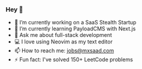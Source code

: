 ### Hey 👋

- 🔭 I’m currently working on a SaaS Stealth Startup
- 🌱 I’m currently learning PayloadCMS with Next.js
- 💬 Ask me about full-stack development
- 💻 I love using Neovim as my text editor
- 📫 How to reach me: jobs@mxsaad.com
- ⚡ Fun fact: I've solved 150+ LeetCode problems
